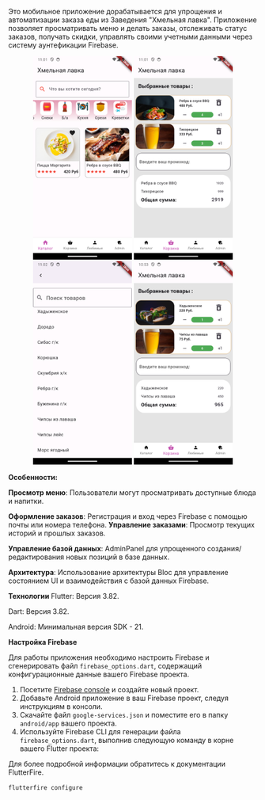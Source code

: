 Это мобильное приложение дорабатывается для упрощения и автоматизации заказа еды из Заведения "Хмельная лавка". Приложение позволяет просматривать меню и делать заказы, отслеживать статус заказов, получать скидки, управлять своими учетными данными через систему аунтефикации Firebase.

<p align="center">
  <img src="lib/assets/screenshot/one.png" alt="Скриншот приложения 1" width="200"/>
  <img src="lib/assets/screenshot/two.png" alt="Скриншот приложения 2" width="200"/>
  <img src="lib/assets/screenshot/three.png" alt="Скриншот приложения 3" width="200"/>
  <img src="lib/assets/screenshot/zero.png" alt="Скриншот приложения 4" width="200"/>
</p>



**Особенности:**

**Просмотр меню**: Пользователи могут просматривать доступные блюда и напитки.

**Оформление заказов**: Регистрация и вход через Firebase с помощью почты или номера телефона.
**Управление заказами**: Просмотр текущих историй и прошлых заказов.

**Управление базой данных**: AdminPanel для упрощенного создания/редактирования новых позиций в базе данных.

**Архитектура**: Использование архитектуры Bloc для управление состоянием UI и взаимодействия с базой данных Firebase. 


**Технологии**
Flutter: Версия 3.82.

Dart: Версия 3.82.

Android: Минимальная версия SDK - 21.

**Настройка Firebase**

Для работы приложения необходимо настроить Firebase и сгенерировать файл `firebase_options.dart`, содержащий конфигурационные данные вашего Firebase проекта. 

1. Посетите [Firebase console](https://console.firebase.google.com/) и создайте новый проект.
2. Добавьте Android приложение в ваш Firebase проект, следуя инструкциям в консоли.
3. Скачайте файл `google-services.json` и поместите его в папку `android/app` вашего проекта.
4. Используйте Firebase CLI для генерации файла `firebase_options.dart`, выполнив следующую команду в корне вашего Flutter проекта:

Для более подробной информации обратитесь к документации FlutterFire.

```sh
flutterfire configure

